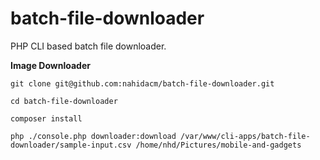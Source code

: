 # batch-file-downloader
PHP CLI based batch file downloader.

**Image Downloader**

`git clone git@github.com:nahidacm/batch-file-downloader.git`

`cd batch-file-downloader`

`composer install`

`php ./console.php downloader:download /var/www/cli-apps/batch-file-downloader/sample-input.csv /home/nhd/Pictures/mobile-and-gadgets`

